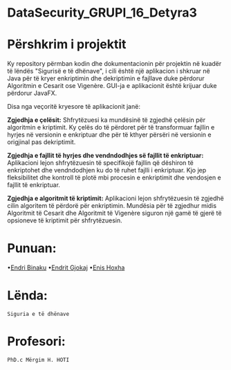 # DataSecurity_GRUPI_16_Detyra3

# Përshkrim i projektit
Ky repository përmban kodin dhe dokumentacionin për projektin në kuadër të lëndës "Sigurisë e të dhënave", i cili është një aplikacion i shkruar në Java për të kryer enkriptimin dhe dekriptimin e fajllave duke përdorur Algoritmin e Cesarit ose Vigenère. GUI-ja e aplikacionit është krijuar duke përdorur JavaFX.

Disa nga veçoritë kryesore të aplikacionit janë:

<b>Zgjedhja e çelësit:</b> Shfrytëzuesi ka mundësinë të zgjedhë çelësin për algoritmin e kriptimit. Ky çelës do të përdoret për të transformuar fajllin e hyrjes në versionin e enkriptuar dhe për të kthyer përsëri në versionin e origjinal pas dekriptimit.

<b>Zgjedhja e fajllit të hyrjes dhe vendndodhjes së fajllit të enkriptuar:</b> Aplikacioni lejon shfrytëzuesin të specifikojë fajllin që dëshiron të enkriptohet dhe vendndodhjen ku do të ruhet fajlli i enkriptuar. Kjo jep fleksibilitet dhe kontroll të plotë mbi procesin e enkriptimit dhe vendosjen e fajllit të enkriptuar.

<b>Zgjedhja e algoritmit të kriptimit:</b> Aplikacioni lejon shfrytëzuesin të zgjedhë cilin algoritem të përdorë për enkriptimin. Mundësia për të zgjedhur midis Algoritmit të Cesarit dhe Algoritmit të Vigenère siguron një gamë të gjerë të opsioneve të kriptimit për shfrytëzuesin.

# Punuan:
•[Endri Binaku](https://github.com/BinakuEndri) 
•[Endrit Gjokaj](https://github.com/endritgjokaj) 
•[Enis Hoxha](https://github.com/ehoxha44) 

# Lënda:
``Siguria e të dhënave``

# Profesori:
``PhD.c Mërgim H. HOTI``
